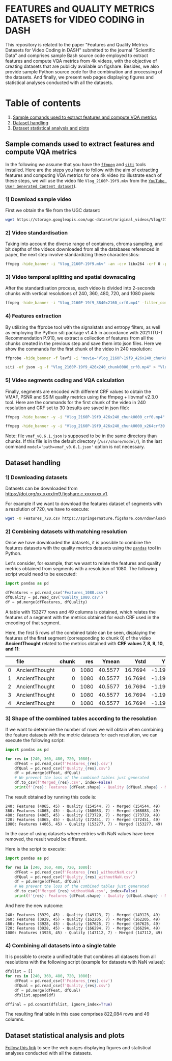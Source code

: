 # FEATURES and QUALITY METRICS DATASETS for VIDEO CODING in DASH

This repository is related to the paper "Features and Quality Metrics Datasets for Video Coding in DASH" submitted to the journal "Scientific Data" and comprises sample Bash source code employed to extract features and compute VQA metrics from 4k videos, with the objective of creating datasets that are publicly available on figshare. Besides, we also provide sample Python source code for the combination and processing of the datasets. And finally, we present web pages displaying figures and statistical analyses conducted with all the datasets.

# Table of contents
1. [Sample comands used to extract features and compute VQA metrics](#sample-comands-used-to-extract-features-and-compute-vqa-metrics)
2. [Dataset handling](#dataset-handling)
3. [Dataset statistical analysis and plots](#dataset-statistical-analysis-and-plots)

<!--## Cite
This work has been published in xxx:

If you use part of or all the datasets, please cite that paper.
-->

## Sample comands used to extract features and compute VQA metrics

In the following we assume that you have the [```ffmpeg```](https://ffmpeg.org) and [```siti```](https://github.com/slhck/siti) tools installed. Here are the steps you have to follow with the aim of extracting features and computing VQA metrics for one 4k video (to illustrate each of these steps, we will use the video file ```Vlog_2160P-19f9.mkv``` from the [```YouTube User Generated Content dataset```](https://media.withyoutube.com)).

### 1) Download sample video

First we obtain the file from the UGC dataset:

```bash
wget https://storage.googleapis.com/ugc-dataset/original_videos/Vlog/2160P/Vlog_2160P-19f9.mkv
```

### 2) Video standardisation

Taking into account the diverse range of containers, chroma sampling, and bit depths of the videos downloaded from all the databases referenced in paper, the next step involve standardizing these characteristics:

```bash
ffmpeg -hide_banner -i "Vlog_2160P-19f9.mkv" -an -c:v libx264 -crf 0 -preset ultrafast -pix_fmt yuv420p "Vlog_2160P-19f9_3840x2160_crf0.mp4"
```

### 3) Video temporal splitting and spatial downscaling

After the standardisation process, each video is divided into 2-seconds chunks with vertical resolutions of 240, 360, 480, 720, and 1080 pixels:

```bash
ffmpeg -hide_banner -i "Vlog_2160P-19f9_3840x2160_crf0.mp4" -filter_complex "[0:v]yadif,split=7[out1][out2][out3][out4][out5]" -map "[out1]" -s 1920x1080 -sws_flags lanczos -c:v libx264 -crf 0 -preset ultrafast -f segment -segment_time 2 -force_key_frames "expr:gte(t,n_forced * 2)" -reset_timestamps 1 "Vlog_2160P-19f9_1920x1080_chunk%4d_crf0.mp4" -map "[out2]" -s 1280x720 -sws_flags lanczos -c:v libx264 -crf 0 -preset ultrafast -f segment -segment_time 2 -force_key_frames "expr:gte(t,n_forced * 2)" -reset_timestamps 1 "Vlog_2160P-19f9_1280x720_chunk%4d_crf0.mp4" -map "[out3]" -s 854x480 -sws_flags lanczos -c:v libx264 -crf 0 -preset ultrafast -f segment -segment_time 2 -force_key_frames "expr:gte(t,n_forced * 2)" -reset_timestamps 1 "Vlog_2160P-19f9_854x480_chunk%4d_crf0.mp4" -map "[out4]" -s 640x360 -sws_flags lanczos -c:v libx264 -crf 0 -preset ultrafast -f segment -segment_time 2 -force_key_frames "expr:gte(t,n_forced * 2)" -reset_timestamps 1 "Vlog_2160P-19f9_640x360_chunk%4d_crf0.mp4" -map "[out5]" -s 426x240 -sws_flags lanczos -c:v libx264 -crf 0 -preset ultrafast -f segment -segment_time 2 -force_key_frames "expr:gte(t,n_forced * 2)" -reset_timestamps 1 "Vlog_2160P-19f9_426x240_chunk%4d_crf0.mp4"
```

### 4) Features extraction

By utilizing the ffprobe tool with the signalstats and entropy filters, as well as employing the Python siti package v1.4.5 in accordance with 2021 ITU-T Recommendation P.910, we extract a collection of features from all the chunks created in the previous step and save them into json files. Here we show the commands for the first chunk of the video in 240 resolution:

```bash
ffprobe -hide_banner -f lavfi -i "movie='Vlog_2160P-19f9_426x240_chunk0000_crf0.mp4',entropy,scdet,signalstats=stat=tout+vrep+brng" -show_frames -show_streams -select_streams v -of json > "Vlog_2160P-19f9_426x240_chunk0000_crf0.mp4.stat.json"

siti -of json -q -f "Vlog_2160P-19f9_426x240_chunk0000_crf0.mp4" > "Vlog_2160P-19f9_426x240_chunk0000_crf0.mp4.siti.json"
```

### 5) Video segments coding and VQA calculation

Finally, segments are encoded with different CRF values to obtain the VMAF, PSNR and SSIM quality metrics using the ffmpeg + libvmaf v2.3.0 tool. Here are the commands for the first chunk of the video in 240 resolution and CRF set to 30 (results are saved in json file):

```bash
ffmpeg -hide_banner -y -i "Vlog_2160P-19f9_426x240_chunk0000_crf0.mp4" -c:v libx264 -crf 30 -force_key_frames "expr:gte(t,n_forced*2)" -b:v 0 -threads 24 "Vlog_2160P-19f9_426x240_chunk0000_x264crf30.mp4"

ffmpeg -hide_banner -y -i "Vlog_2160P-19f9_426x240_chunk0000_x264crf30.mp4" -i "Vlog_2160P-19f9_1920x1080_chunk0000_crf0.mp4" -lavfi "[0:v]scale=1920:1080:flags=bicubic[distorted];[distorted][1:v]libvmaf=model='path=vmaf_v0.6.1.json':n_threads=24:log_fmt=json:log_path=Vlog_2160P-19f9_426x240_chunk0000_x264crf30.mp4.versus1080.vmaf.json:psnr=1:ssim=1:ms_ssim=1" -f null -
```

Note: file ```vmaf_v0.6.1.json``` is supposed to be in the same directory than chunks. If this file is in the default directory (```/usr/share/model/```), in the last command ```model='path=vmaf_v0.6.1.json'``` option is not necessary.

## Dataset handling

### 1) Downloading datasets

Datasets can be downloaded from https://doi.org/xx.xxxx/m9.figshare.c.xxxxxxx.v1.

For example if we want to download the features dataset of segments with a resolution of 720, we have to execute:

```bash
wget -O Features_720.csv https://springernature.figshare.com/ndownloader/files/xxxxxxxx
```

### 2) Combining datasets with matching resolution

Once we have downloaded the datasets, it is possible to combine the features datasets with the quality metrics datasets using the [```pandas```](https://pandas.pydata.org) tool in Python.

Let's consider, for example, that we want to relate the features and quality metrics obtained from segments with a resolution of 1080. The following script would need to be executed:

```python
import pandas as pd

dfFeatures = pd.read_csv('Features_1080.csv')
dfQuality = pd.read_csv('Quality_1080.csv')
df = pd.merge(dfFeatures, dfQuality)
```

A table with 153277 rows and 49 columns is obtained, which relates the features of a segment with the metrics obtained for each CRF used in the encoding of that segment.

Here, the first 5 rows of the combined table can be seen, displaying the features of the **first** segment (corresponding to chunk 0) of the video **AncientThought** related to the metrics obtained with **CRF values 7, 8, 9, 10, and 11**:

|    | file           |   chunk |   res |   Ymean |    Ystd |    Ykurt |    Yskew |   Umean |    Ustd |    Ukurt |    Uskew |   Vmean |    Vstd |    Vkurt |     Vskew |   SATmean |   SATstd |   SATkurt |   SATskew |   HUEmean |   HUEstd |   HUEkurt |   HUEskew |   nEYmean |   nEYstd |   nEYkurt |   nEYskew |   nEUmean |   nEUstd |   nEUkurt |   nEUskew |   nEVmean |   nEVstd |   nEVkurt |   nEVskew |   sceneChange |     fr |   TImean |   TIstd |    TIkurt |   TIskew |   SImean |   SIstd |    SIkurt |   SIskew |   crf |   vmafmean |   psnrmean |   ssimmean |
|---:|:---------------|--------:|------:|--------:|--------:|---------:|---------:|--------:|--------:|---------:|---------:|--------:|--------:|---------:|----------:|----------:|---------:|----------:|----------:|----------:|---------:|----------:|----------:|----------:|---------:|----------:|----------:|----------:|---------:|----------:|----------:|----------:|---------:|----------:|----------:|--------------:|-------:|---------:|--------:|----------:|---------:|---------:|--------:|----------:|---------:|------:|-----------:|-----------:|-----------:|
|  0 | AncientThought |       0 |  1080 | 40.5577 | 16.7694 | -1.19587 | 0.269313 | 122.584 | 5.10596 | -1.19084 | -0.17363 | 131.732 | 2.66463 | -1.64651 | -0.134091 |   7.74845 |  5.64675 |  -1.30153 |  0.105061 |   182.221 |  19.7049 |   -1.5566 |  0.363657 |  0.549891 | 0.181782 |  -1.59896 | -0.346912 |  0.436096 | 0.143368 |  -1.64158 | -0.312752 |  0.376922 | 0.131878 |  -1.59926 |    -0.491 |             0 | 23.976 |   16.267 |   11.88 | -0.530314 | 0.302004 |    8.131 |   2.201 | 0.0896343 | -1.05176 |     7 |    98.291  |    55.5511 |   0.999819 |
|  1 | AncientThought |       0 |  1080 | 40.5577 | 16.7694 | -1.19587 | 0.269313 | 122.584 | 5.10596 | -1.19084 | -0.17363 | 131.732 | 2.66463 | -1.64651 | -0.134091 |   7.74845 |  5.64675 |  -1.30153 |  0.105061 |   182.221 |  19.7049 |   -1.5566 |  0.363657 |  0.549891 | 0.181782 |  -1.59896 | -0.346912 |  0.436096 | 0.143368 |  -1.64158 | -0.312752 |  0.376922 | 0.131878 |  -1.59926 |    -0.491 |             0 | 23.976 |   16.267 |   11.88 | -0.530314 | 0.302004 |    8.131 |   2.201 | 0.0896343 | -1.05176 |     8 |    98.1204 |    54.8735 |   0.999778 |
|  2 | AncientThought |       0 |  1080 | 40.5577 | 16.7694 | -1.19587 | 0.269313 | 122.584 | 5.10596 | -1.19084 | -0.17363 | 131.732 | 2.66463 | -1.64651 | -0.134091 |   7.74845 |  5.64675 |  -1.30153 |  0.105061 |   182.221 |  19.7049 |   -1.5566 |  0.363657 |  0.549891 | 0.181782 |  -1.59896 | -0.346912 |  0.436096 | 0.143368 |  -1.64158 | -0.312752 |  0.376922 | 0.131878 |  -1.59926 |    -0.491 |             0 | 23.976 |   16.267 |   11.88 | -0.530314 | 0.302004 |    8.131 |   2.201 | 0.0896343 | -1.05176 |     9 |    97.8994 |    54.2277 |   0.999724 |
|  3 | AncientThought |       0 |  1080 | 40.5577 | 16.7694 | -1.19587 | 0.269313 | 122.584 | 5.10596 | -1.19084 | -0.17363 | 131.732 | 2.66463 | -1.64651 | -0.134091 |   7.74845 |  5.64675 |  -1.30153 |  0.105061 |   182.221 |  19.7049 |   -1.5566 |  0.363657 |  0.549891 | 0.181782 |  -1.59896 | -0.346912 |  0.436096 | 0.143368 |  -1.64158 | -0.312752 |  0.376922 | 0.131878 |  -1.59926 |    -0.491 |             0 | 23.976 |   16.267 |   11.88 | -0.530314 | 0.302004 |    8.131 |   2.201 | 0.0896343 | -1.05176 |    10 |    97.682  |    53.6968 |   0.999665 |
|  4 | AncientThought |       0 |  1080 | 40.5577 | 16.7694 | -1.19587 | 0.269313 | 122.584 | 5.10596 | -1.19084 | -0.17363 | 131.732 | 2.66463 | -1.64651 | -0.134091 |   7.74845 |  5.64675 |  -1.30153 |  0.105061 |   182.221 |  19.7049 |   -1.5566 |  0.363657 |  0.549891 | 0.181782 |  -1.59896 | -0.346912 |  0.436096 | 0.143368 |  -1.64158 | -0.312752 |  0.376922 | 0.131878 |  -1.59926 |    -0.491 |             0 | 23.976 |   16.267 |   11.88 | -0.530314 | 0.302004 |    8.131 |   2.201 | 0.0896343 | -1.05176 |    11 |    97.4401 |    53.1875 |   0.999586 |

### 3) Shape of the combined tables according to the resolution

If we want to determine the number of rows we will obtain when combining the feature datasets with the metric datasets for each resolution, we can execute the following script:

```python
import pandas as pd

for res in [240, 360, 480, 720, 1080]:
    dfFeat = pd.read_csv(f'Features_{res}.csv')
    dfQual = pd.read_csv(f'Quality_{res}.csv')
    df = pd.merge(dfFeat, dfQual)
    # We prevent the loss of the combined tables just generated
    df.to_csv(f'Merged_{res}.csv', index=False)
    print(f'{res}: Features {dfFeat.shape} - Quality {dfQual.shape} - Merged {df.shape}')
```

The result obtained by running this code is:

```
240: Features (4065, 45) - Quality (154544, 7) - Merged (154544, 49)
360: Features (4065, 45) - Quality (168083, 7) - Merged (168083, 49)
480: Features (4065, 45) - Quality (173729, 7) - Merged (173729, 49)
720: Features (4065, 45) - Quality (172451, 7) - Merged (172451, 49)
1080: Features (4065, 45) - Quality (153277, 7) - Merged (153277, 49)
```

In the case of using datasets where entries with NaN values have been removed, the result would be different.

Here is the script to execute:

```python
import pandas as pd

for res in [240, 360, 480, 720, 1080]:
    dfFeat = pd.read_csv(f'Features_{res}_withoutNaN.csv')
    dfQual = pd.read_csv(f'Quality_{res}_withoutNaN.csv')
    df = pd.merge(dfFeat, dfQual)
    # We prevent the loss of the combined tables just generated
    df.to_csv(f'Merged_{res}_withoutNaN.csv', index=False)
    print(f'{res}: Features {dfFeat.shape} - Quality {dfQual.shape} - Merged {df.shape}')
```

And here the new outcome:

```
240: Features (3929, 45) - Quality (149123, 7) - Merged (149123, 49)
360: Features (3929, 45) - Quality (162205, 7) - Merged (162205, 49)
480: Features (3928, 45) - Quality (167625, 7) - Merged (167625, 49)
720: Features (3928, 45) - Quality (166294, 7) - Merged (166294, 49)
1080: Features (3928, 45) - Quality (147112, 7) - Merged (147112, 49)
```

### 4) Combining all datasets into a single table

It is possible to create a unified table that combines all datasets from all resolutions with the following script (example for datasets with NaN values):

```python
dfslist = []
for res in [240, 360, 480, 720, 1080]:
    dfFeat = pd.read_csv(f'Features_{res}.csv')
    dfQual = pd.read_csv(f'Quality_{res}.csv')
    df = pd.merge(dfFeat, dfQual)
    dfslist.append(df)

dffinal = pd.concat(dfslist, ignore_index=True)
```

The resulting final table in this case comprises 822,084 rows and 49 columns.

## Dataset statistical analysis and plots

[Follow this link](./webpages/README.md) to see the web pages displaying figures and statistical analyses conducted with all the datasets.
